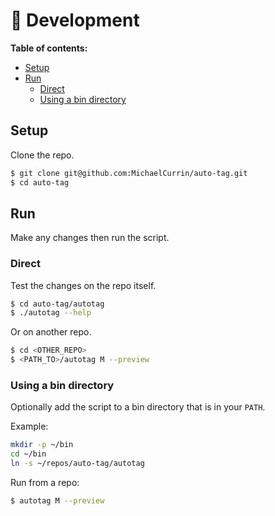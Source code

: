 # 🚧 Development

**Table of contents:**

- [Setup](#setup)
- [Run](#run)
    - [Direct](#direct)
    - [Using a bin directory](#using-a-bin-directory)


## Setup

Clone the repo.

```sh
$ git clone git@github.com:MichaelCurrin/auto-tag.git
$ cd auto-tag
```


## Run

Make any changes then run the script.

### Direct

Test the changes on the repo itself.

```sh
$ cd auto-tag/autotag
$ ./autotag --help
```

Or on another repo.

```sh
$ cd <OTHER_REPO>
$ <PATH_TO>/autotag M --preview
```

### Using a bin directory

Optionally add the script to a bin directory that is in your `PATH`.

Example:

```sh
mkdir -p ~/bin
cd ~/bin
ln -s ~/repos/auto-tag/autotag
```

Run from a repo:

```sh
$ autotag M --preview
```
